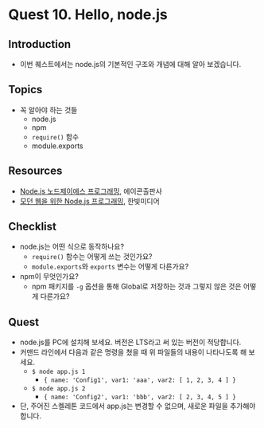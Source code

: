 # Quest 10. Hello, node.js


## Introduction
* 이번 퀘스트에서는 node.js의 기본적인 구조와 개념에 대해 알아 보겠습니다.

## Topics
* 꼭 알아야 하는 것들
  * node.js
  * npm
  * `require()` 함수
  * module.exports

## Resources
* [Node.js 노드제이에스 프로그래밍](http://www.yes24.com/24/Goods/6271069?Acode=101), 에이콘출판사
* [모던 웹을 위한 Node.js 프로그래밍](http://www.yes24.com/24/Goods/10991708?Acode=101), 한빛미디어

## Checklist
* node.js는 어떤 식으로 동작하나요?
  * `require()` 함수는 어떻게 쓰는 것인가요?
  * `module.exports`와 `exports` 변수는 어떻게 다른가요?
* npm이 무엇인가요?
  * npm 패키지를 `-g` 옵션을 통해 Global로 저장하는 것과 그렇지 않은 것은 어떻게 다른가요?

<!-- require에서 할 수 있는데 import 에서 못하는것 / import 에서만 할 수 잇는 것 찾아서 정리 -->

## Quest
* node.js를 PC에 설치해 보세요. 버전은 LTS라고 써 있는 버전이 적당합니다.
* 커맨드 라인에서 다음과 같은 명령을 쳤을 때 위 파일들의 내용이 나타나도록 해 보세요.
  * `$ node app.js 1`
    * `{ name: 'Config1', var1: 'aaa', var2: [ 1, 2, 3, 4 ] }`
  * `$ node app.js 2`
    * `{ name: 'Config2', var1: 'bbb', var2: [ 2, 3, 4, 5 ] }`
* 단, 주어진 스켈레톤 코드에서 app.js는 변경할 수 없으며, 새로운 파일을 추가해야 합니다.
